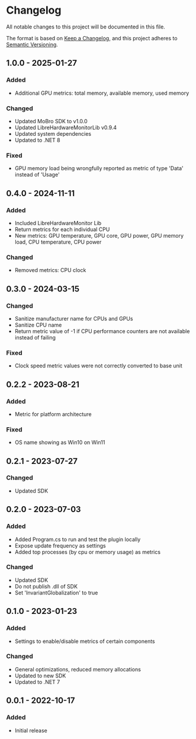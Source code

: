 # Changelog

All notable changes to this project will be documented in this file.

The format is based on [Keep a Changelog](https://keepachangelog.com/en/1.0.0/),
and this project adheres to [Semantic Versioning](https://semver.org/spec/v2.0.0.html).

## 1.0.0 - 2025-01-27

### Added

- Additional GPU metrics: total memory, available memory, used memory

### Changed

- Updated MoBro SDK to v1.0.0
- Updated LibreHardwareMonitorLib v0.9.4
- Updated system dependencies
- Updated to .NET 8

### Fixed

- GPU memory load being wrongfully reported as metric of type 'Data' instead of 'Usage'

## 0.4.0 - 2024-11-11

### Added

- Included LibreHardwareMonitor Lib
- Return metrics for each individual CPU
- New metrics: GPU temperature, GPU core, GPU power, GPU memory load, CPU temperature, CPU power

### Changed

- Removed metrics: CPU clock

## 0.3.0 - 2024-03-15

### Changed

- Sanitize manufacturer name for CPUs and GPUs
- Sanitize CPU name
- Return metric value of -1 if CPU performance counters are not available instead of failing

### Fixed

- Clock speed metric values were not correctly converted to base unit

## 0.2.2 - 2023-08-21

### Added

- Metric for platform architecture

### Fixed

- OS name showing as Win10 on Win11

## 0.2.1 - 2023-07-27

### Changed

- Updated SDK

## 0.2.0 - 2023-07-03

### Added

- Added Program.cs to run and test the plugin locally
- Expose update frequency as settings
- Added top processes (by cpu or memory usage) as metrics

### Changed

- Updated SDK
- Do not publish .dll of SDK
- Set 'InvariantGlobalization' to true

## 0.1.0 - 2023-01-23

### Added

- Settings to enable/disable metrics of certain components

### Changed

- General optimizations, reduced memory allocations
- Updated to new SDK
- Updated to .NET 7

## 0.0.1 - 2022-10-17

### Added

- Initial release
